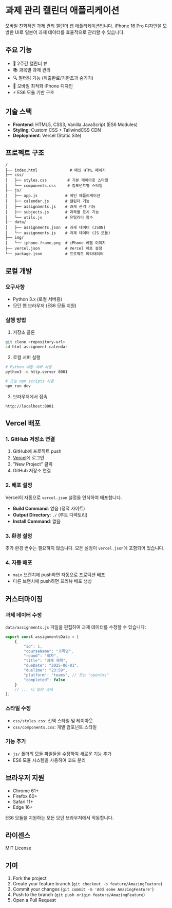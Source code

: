 # 과제 관리 캘린더 애플리케이션

모바일 친화적인 과제 관리 캘린더 웹 애플리케이션입니다. iPhone 16 Pro 디자인을 모방한 UI로 일본어 과제 데이터를 효율적으로 관리할 수 있습니다.

## 주요 기능

- 📅 2주간 캘린더 뷰
- 📚 과목별 과제 관리
- 🔍 필터링 기능 (제출완료/기한초과 숨기기)
- 📱 모바일 최적화 iPhone 디자인
- ⚡ ES6 모듈 기반 구조

## 기술 스택

- **Frontend**: HTML5, CSS3, Vanilla JavaScript (ES6 Modules)
- **Styling**: Custom CSS + TailwindCSS CDN
- **Deployment**: Vercel (Static Site)

## 프로젝트 구조

```
/
├── index.html              # 메인 HTML 페이지
├── css/
│   ├── styles.css         # 기본 레이아웃 스타일
│   └── components.css     # 컴포넌트별 스타일
├── js/
│   ├── app.js            # 메인 애플리케이션
│   ├── calendar.js       # 캘린더 기능
│   ├── assignments.js    # 과제 관리 기능
│   ├── subjects.js       # 과목별 표시 기능
│   └── utils.js          # 유틸리티 함수
├── data/
│   ├── assignments.json  # 과제 데이터 (JSON)
│   └── assignments.js    # 과제 데이터 (JS 모듈)
├── img/
│   └── iphone-frame.png  # iPhone 베젤 이미지
├── vercel.json           # Vercel 배포 설정
└── package.json          # 프로젝트 메타데이터
```

## 로컬 개발

### 요구사항
- Python 3.x (로컬 서버용)
- 모던 웹 브라우저 (ES6 모듈 지원)

### 실행 방법

1. 저장소 클론
```bash
git clone <repository-url>
cd html-assignment-calendar
```

2. 로컬 서버 실행
```bash
# Python 내장 서버 사용
python3 -m http.server 8001

# 또는 npm scripts 사용
npm run dev
```

3. 브라우저에서 접속
```
http://localhost:8001
```

## Vercel 배포

### 1. GitHub 저장소 연결

1. GitHub에 프로젝트 push
2. [Vercel](https://vercel.com)에 로그인
3. "New Project" 클릭
4. GitHub 저장소 연결

### 2. 배포 설정

Vercel이 자동으로 `vercel.json` 설정을 인식하여 배포합니다.

- **Build Command**: 없음 (정적 사이트)
- **Output Directory**: `./` (루트 디렉토리)
- **Install Command**: 없음

### 3. 환경 설정

추가 환경 변수는 필요하지 않습니다. 모든 설정이 `vercel.json`에 포함되어 있습니다.

### 4. 자동 배포

- `main` 브랜치에 push하면 자동으로 프로덕션 배포
- 다른 브랜치에 push하면 프리뷰 배포 생성

## 커스터마이징

### 과제 데이터 수정

`data/assignments.js` 파일을 편집하여 과제 데이터를 수정할 수 있습니다:

```javascript
export const assignmentsData = [
    {
        "id": 1,
        "courseName": "과목명",
        "round": "회차",
        "title": "과제 제목",
        "dueDate": "2025-06-01",
        "dueTime": "23:59",
        "platform": "teams", // 또는 "openlms"
        "completed": false
    }
    // ... 더 많은 과제
];
```

### 스타일 수정

- `css/styles.css`: 전역 스타일 및 레이아웃
- `css/components.css`: 개별 컴포넌트 스타일

### 기능 추가

- `js/` 폴더의 모듈 파일들을 수정하여 새로운 기능 추가
- ES6 모듈 시스템을 사용하여 코드 분리

## 브라우저 지원

- Chrome 61+
- Firefox 60+
- Safari 11+
- Edge 16+

ES6 모듈을 지원하는 모든 모던 브라우저에서 작동합니다.

## 라이센스

MIT License

## 기여

1. Fork the project
2. Create your feature branch (`git checkout -b feature/AmazingFeature`)
3. Commit your changes (`git commit -m 'Add some AmazingFeature'`)
4. Push to the branch (`git push origin feature/AmazingFeature`)
5. Open a Pull Request 